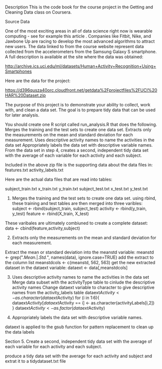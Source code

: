 Description
This is the code book for the course project in the Getting and Cleaning Data class on Coursera. 

Source Data

One of the most exciting areas in all of data science right now is wearable computing - see for example this article . Companies like Fitbit, Nike, and Jawbone Up are racing to develop the most advanced algorithms to attract new users. The data linked to from the course website represent data collected from the accelerometers from the Samsung Galaxy S smartphone. A full description is available at the site where the data was obtained: 

http://archive.ics.uci.edu/ml/datasets/Human+Activity+Recognition+Using+Smartphones 

Here are the data for the project: 

https://d396qusza40orc.cloudfront.net/getdata%2Fprojectfiles%2FUCI%20HAR%20Dataset.zip

The purpose of this project is to demonstrate your ability to collect, work with, and clean a data set. The goal is to prepare tidy data that can be used for later analysis.

You should create one R script called run_analysis.R that does the following. 
Merges the training and the test sets to create one data set.
Extracts only the measurements on the mean and standard deviation for each measurement. 
Uses descriptive activity names to name the activities in the data set
Appropriately labels the data set with descriptive variable names. 
From the data set in step 4, creates a second, independent tidy data set with the average of each variable for each activity and each subject.

 

Included in the above zip file is the supporting data about the data files in:
features.txt
activity_labels.txt

Here are the actual data files that are read into tables:

subject_train.txt
x_train.txt
y_train.txt
subject_test.txt
x_test.txt
y_test.txt

1. Merges the training and the test sets to create one data set.
using rbind, these training and test tables are then merged into three varibles:
subject <- rbind(subject_train, subject_test)
activity <- rbind(y_train, y_test)
feature <- rbind(X_train, X_test)

These varibales are ultimately combiuned to create a complete dataset:
data <- cbind(feature,activity,subject)
 
2. Extracts only the measurements on the mean and standard deviation for each measurement. 

Extract the mean or standard deviation into the meanstd variable:
meanstd <- grep(".*Mean.*|.*Std.*", names(data), ignore.case=TRUE)
add the extract to the column list
meanstdcols <- c(meanstd, 562, 563)
get the new extracted dataset in the dataext variable:
dataext <- data[,meanstdcols]

3. Uses descriptive activity names to name the activities in the data set
Merge data subset with the activityType table to cinlude the descriptive activity names
Change dataext variable to character to give descriptive names from the activity_labels table
dataext$Activity <- as.character(dataext$Activity)
for (i in 1:6){
  dataext$Activity[dataext$Activity == i] <- as.character(activityLabels[i,2])
}
dataext$Activity <- as.factor(dataext$Activity)



4. Appropriately labels the data set with descriptive variable names. 

dataext is applied to the gsub function for pattern replacement to clean up the data labels

Section 5. Create a second, independent tidy data set with the average of each variable for each activity and each subject.

produce a tidy data set with the average for each activity and subject
and extrat it to a tidydataset.txt file
